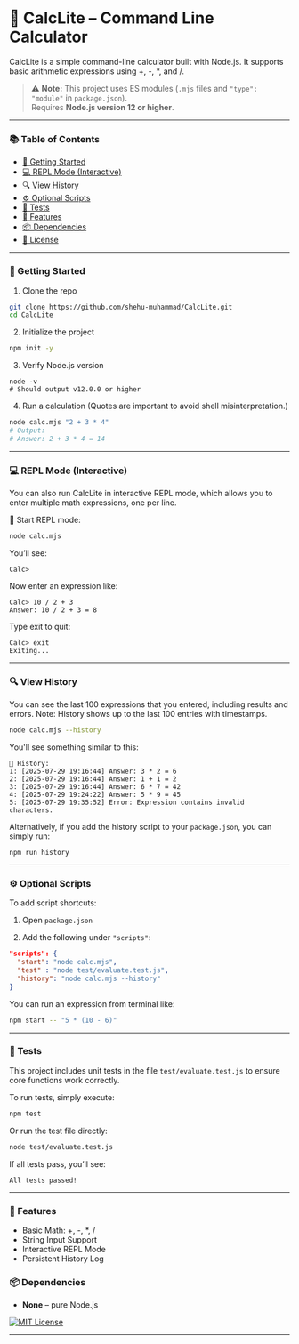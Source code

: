 # 🧮 CalcLite – Command Line Calculator

CalcLite is a simple command-line calculator built with Node.js. It supports basic arithmetic expressions using +, -, *, and /.

> ⚠️ **Note:** This project uses ES modules (`.mjs` files and `"type": "module"` in `package.json`).  
> Requires **Node.js version 12 or higher**.

---

### 📚 Table of Contents
- [🚀 Getting Started](#-getting-started)
- [💻 REPL Mode (Interactive)](#-repl-mode-interactive)
- [🔍 View History](#-view-history)
- [⚙️ Optional Scripts](#️-optional-scripts)
- [🧪 Tests](#-tests)
- [🔢 Features](#-features)
- [📦 Dependencies](#-dependencies)
- [📄 License](#-license)

---

### 🚀 Getting Started

1. Clone the repo
```bash
git clone https://github.com/shehu-muhammad/CalcLite.git
cd CalcLite
```

2. Initialize the project
```bash
npm init -y
```

3. Verify Node.js version
```shell
node -v
# Should output v12.0.0 or higher
```

4. Run a calculation
(Quotes are important to avoid shell misinterpretation.)
```bash
node calc.mjs "2 + 3 * 4"
# Output:
# Answer: 2 + 3 * 4 = 14
```

---

### 💻 REPL Mode (Interactive)
You can also run CalcLite in interactive REPL mode, which allows you to enter multiple math expressions, one per line.

🔁 Start REPL mode:
```bash
node calc.mjs
```
You’ll see:
```shell
Calc>
```
Now enter an expression like:
```shell
Calc> 10 / 2 + 3
Answer: 10 / 2 + 3 = 8
```
Type exit to quit:
```shell
Calc> exit
Exiting...
```

---

### 🔍 View History
You can see the last 100 expressions that you entered, including results and errors.
Note: History shows up to the last 100 entries with timestamps.
```bash
node calc.mjs --history
```
You'll see something similar to this:
```shell
📜 History:
1: [2025-07-29 19:16:44] Answer: 3 * 2 = 6
2: [2025-07-29 19:16:44] Answer: 1 + 1 = 2
3: [2025-07-29 19:16:44] Answer: 6 * 7 = 42
4: [2025-07-29 19:24:22] Answer: 5 * 9 = 45
5: [2025-07-29 19:35:52] Error: Expression contains invalid characters.
```
Alternatively, if you add the history script to your `package.json`, you can simply run:
```bash
npm run history
```

---


### ⚙️ Optional Scripts
To add script shortcuts:

1. Open `package.json`

2. Add the following under `"scripts"`:
```json
"scripts": {
  "start": "node calc.mjs",
  "test" : "node test/evaluate.test.js",
  "history": "node calc.mjs --history"
}
```

You can run an expression from terminal like:
```bash
npm start -- "5 * (10 - 6)"
```

---


### 🧪 Tests

This project includes unit tests in the file `test/evaluate.test.js` to ensure core functions work correctly.

To run tests, simply execute:

```bash
npm test
```

Or run the test file directly:
```bash
node test/evaluate.test.js
```

If all tests pass, you’ll see:
```shell
All tests passed!
```

---


### 🔢 Features
- Basic Math: +, -, *, /
- String Input Support
- Interactive REPL Mode
- Persistent History Log

### 📦 Dependencies
- **None** – pure Node.js

[![MIT License](https://img.shields.io/badge/license-MIT-blue.svg)](LICENSE)

---




